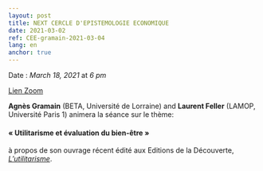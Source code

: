 ```yaml
---
layout: post
title: NEXT CERCLE D'EPISTEMOLOGIE ECONOMIQUE
date: 2021-03-02
ref: CEE-gramain-2021-03-04
lang: en
anchor: true
---
```


<i class="fas fa-table"></i> Date : _March 18, 2021_ at _6 pm_

<i class="fas fa-map-marked"></i> [Lien Zoom](https://zoom.univ-paris1.fr/j/97742490339?pwd=L2w0YmxxRW96akN3b1k1Q0EwQTVRdz09)

**Agnès Gramain** (BETA, Université de Lorraine) and **Laurent Feller** (LAMOP, Université Paris 1) animera la séance sur le thème:

#### « Utilitarisme et évaluation du bien-être »

à propos de son ouvrage récent édité aux Editions de la Découverte,  [*L’utilitarisme*](https://www.editionsladecouverte.fr/l_utilitarisme-9782348055379).
